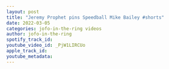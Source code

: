 ```yaml
---
layout: post
title: "Jeremy Prophet pins Speedball Mike Bailey #shorts"
date: 2022-03-05
categories: jofo-in-the-ring videos
author: jofo-in-the-ring
spotify_track_id: 
youtube_video_id: _PjW1LIRCUo
apple_track_id: 
youtube_metadata: 
---
```

